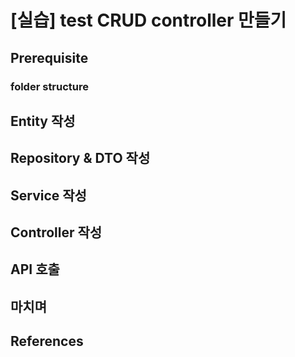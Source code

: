 # [실습] test CRUD controller 만들기

## Prerequisite

### folder structure

## Entity 작성

## Repository & DTO 작성

## Service 작성

## Controller 작성

## API 호출

## 마치며

## References
